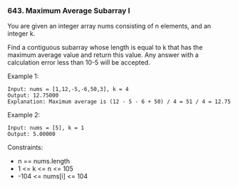 ### 643. Maximum Average Subarray I

You are given an integer array nums consisting of n elements, and an integer k.

Find a contiguous subarray whose length is equal to k that has the maximum average value and return this value. Any answer with a calculation error less than 10-5 will be accepted.

Example 1:
```
Input: nums = [1,12,-5,-6,50,3], k = 4
Output: 12.75000
Explanation: Maximum average is (12 - 5 - 6 + 50) / 4 = 51 / 4 = 12.75
```

Example 2:
```
Input: nums = [5], k = 1
Output: 5.00000
```

Constraints:
- n == nums.length
- 1 <= k <= n <= 105
- -104 <= nums[i] <= 104


